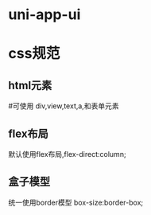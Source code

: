 # uni-app-ui
# css规范
## html元素
#可使用 div,view,text,a,和表单元素
## flex布局
  默认使用flex布局,flex-direct:column;
## 盒子模型
  统一使用border模型 box-size:border-box;
 
